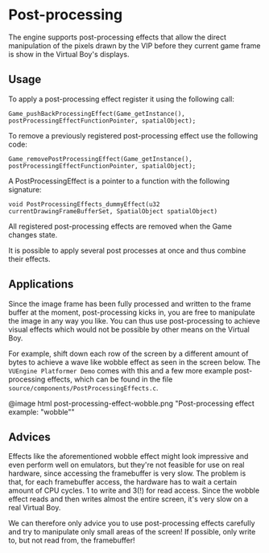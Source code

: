 Post-processing
===============

The engine supports post-processing effects that allow the direct manipulation of the pixels drawn by the VIP before they current game frame is show in the Virtual Boy's displays.


Usage
-----

To apply a post-processing effect register it using the following call:

	Game_pushBackProcessingEffect(Game_getInstance(), postProcessingEffectFunctionPointer, spatialObject);

To remove a previously registered post-processing effect use the following code:
	
	Game_removePostProcessingEffect(Game_getInstance(), postProcessingEffectFunctionPointer, spatialObject);

A PostProcessingEffect is a pointer to a function with the following signature:

	void PostProcessingEffects_dummyEffect(u32 currentDrawingFrameBufferSet, SpatialObject spatialObject)

All registered post-processing effects are removed when the Game changes state.

It is possible to apply several post processes at once and thus combine their effects.


Applications
------------

Since the image frame has been fully processed and written to the frame buffer at the moment, post-processing kicks in, you are free to manipulate the image in any way you like. You can thus use post-processing to achieve visual effects which would not be possible by other means on the Virtual Boy.

For example, shift down each row of the screen by a different amount of bytes to achieve a wave like wobble effect as seen in the screen below. The `VUEngine Platformer Demo` comes with this and a few more example post-processing effects, which can be found in the file `source/components/PostProcessingEffects.c`.

@image html post-processing-effect-wobble.png "Post-processing effect example: \"wobble\"" 


Advices
-------

Effects like the aforementioned wobble effect might look impressive and even perform well on emulators, but they're not feasible for use on real hardware, since accessing the framebuffer is very slow. The problem is that, for each framebuffer access, the hardware has to wait a certain amount of CPU cycles. 1 to write and 3(!) for read access. Since the wobble effect reads and then writes almost the entire screen, it's very slow on a real Virtual Boy.

We can therefore only advice you to use post-processing effects carefully and try to manipulate only small areas of the screen! If possible, only write to, but not read from, the framebuffer!
